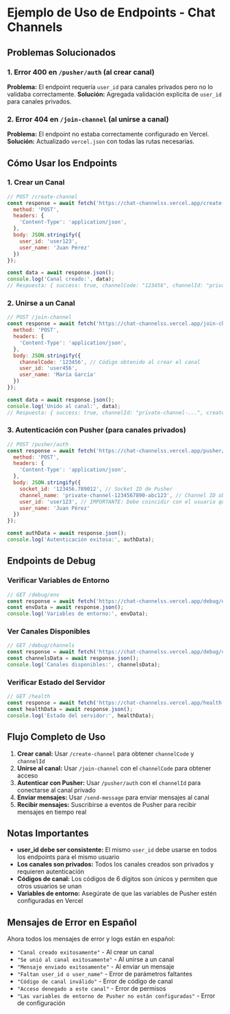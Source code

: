 # Ejemplo de Uso de Endpoints - Chat Channels

## Problemas Solucionados

### 1. Error 400 en `/pusher/auth` (al crear canal)
**Problema:** El endpoint requería `user_id` para canales privados pero no lo validaba correctamente.
**Solución:** Agregada validación explícita de `user_id` para canales privados.

### 2. Error 404 en `/join-channel` (al unirse a canal)
**Problema:** El endpoint no estaba correctamente configurado en Vercel.
**Solución:** Actualizado `vercel.json` con todas las rutas necesarias.

## Cómo Usar los Endpoints

### 1. Crear un Canal
```javascript
// POST /create-channel
const response = await fetch('https://chat-channelss.vercel.app/create-channel', {
  method: 'POST',
  headers: {
    'Content-Type': 'application/json',
  },
  body: JSON.stringify({
    user_id: 'user123',
    user_name: 'Juan Pérez'
  })
});

const data = await response.json();
console.log('Canal creado:', data);
// Respuesta: { success: true, channelCode: "123456", channelId: "private-channel-...", message: "Canal creado exitosamente" }
```

### 2. Unirse a un Canal
```javascript
// POST /join-channel
const response = await fetch('https://chat-channelss.vercel.app/join-channel', {
  method: 'POST',
  headers: {
    'Content-Type': 'application/json',
  },
  body: JSON.stringify({
    channelCode: '123456', // Código obtenido al crear el canal
    user_id: 'user456',
    user_name: 'María García'
  })
});

const data = await response.json();
console.log('Unido al canal:', data);
// Respuesta: { success: true, channelId: "private-channel-...", creatorName: "Juan Pérez", members: ["user123", "user456"], message: "Se unió al canal exitosamente" }
```

### 3. Autenticación con Pusher (para canales privados)
```javascript
// POST /pusher/auth
const response = await fetch('https://chat-channelss.vercel.app/pusher/auth', {
  method: 'POST',
  headers: {
    'Content-Type': 'application/json',
  },
  body: JSON.stringify({
    socket_id: '123456.789012', // Socket ID de Pusher
    channel_name: 'private-channel-1234567890-abc123', // Channel ID obtenido al crear/unirse
    user_id: 'user123', // IMPORTANTE: Debe coincidir con el usuario que creó/se unió al canal
    user_name: 'Juan Pérez'
  })
});

const authData = await response.json();
console.log('Autenticación exitosa:', authData);
```

## Endpoints de Debug

### Verificar Variables de Entorno
```javascript
// GET /debug/env
const response = await fetch('https://chat-channelss.vercel.app/debug/env');
const envData = await response.json();
console.log('Variables de entorno:', envData);
```

### Ver Canales Disponibles
```javascript
// GET /debug/channels
const response = await fetch('https://chat-channelss.vercel.app/debug/channels');
const channelsData = await response.json();
console.log('Canales disponibles:', channelsData);
```

### Verificar Estado del Servidor
```javascript
// GET /health
const response = await fetch('https://chat-channelss.vercel.app/health');
const healthData = await response.json();
console.log('Estado del servidor:', healthData);
```

## Flujo Completo de Uso

1. **Crear canal:** Usar `/create-channel` para obtener `channelCode` y `channelId`
2. **Unirse al canal:** Usar `/join-channel` con el `channelCode` para obtener acceso
3. **Autenticar con Pusher:** Usar `/pusher/auth` con el `channelId` para conectarse al canal privado
4. **Enviar mensajes:** Usar `/send-message` para enviar mensajes al canal
5. **Recibir mensajes:** Suscribirse a eventos de Pusher para recibir mensajes en tiempo real

## Notas Importantes

- **user_id debe ser consistente:** El mismo `user_id` debe usarse en todos los endpoints para el mismo usuario
- **Los canales son privados:** Todos los canales creados son privados y requieren autenticación
- **Códigos de canal:** Los códigos de 6 dígitos son únicos y permiten que otros usuarios se unan
- **Variables de entorno:** Asegúrate de que las variables de Pusher estén configuradas en Vercel

## Mensajes de Error en Español

Ahora todos los mensajes de error y logs están en español:

- `"Canal creado exitosamente"` - Al crear un canal
- `"Se unió al canal exitosamente"` - Al unirse a un canal
- `"Mensaje enviado exitosamente"` - Al enviar un mensaje
- `"Faltan user_id o user_name"` - Error de parámetros faltantes
- `"Código de canal inválido"` - Error de código de canal
- `"Acceso denegado a este canal"` - Error de permisos
- `"Las variables de entorno de Pusher no están configuradas"` - Error de configuración
